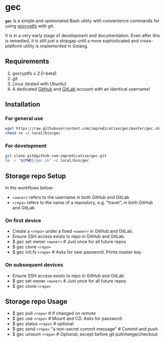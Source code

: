 # gec

**`gec`** is a simple and opinionated Bash utility with convenience commands for using [gocryptfs](https://github.com/rfjakob/gocryptfs) with git.

It is in a very early stage of development and documentation.
Even after this is remedied, it is still just a stopgap until a more sophisticated and cross-platform utility is implemented in Golang.

## Requirements
1. gocryptfs ≥ 2.0-beta1
1. git
1. Linux (tested with Ubuntu)
1. A dedicated [GitHub](https://github.com/) and [GitLab](https://gitlab.com/) account with an identical username!

## Installation
### For general use
```bash
wget https://raw.githubusercontent.com/impredicative/gec/master/gec.sh -O ~/.local/bin/gec
chmod +x ~/.local/bin/gec
```
### For development
```bash
git clone git@github.com:impredicative/gec.git
ln -s "${PWD}/gec.sh" ~/.local/bin/gec
```

## Storage repo Setup
In the workflows below:
* `<owner>` refers to the username in both GitHub and GitLab
* `<repo>` refers to the name of a repository, e.g. "travel", in both GitHub and GitLab

### On first device
* Create a `<repo>` under a fixed `<owner>` in GitHub and GitLab.
* Ensure SSH access exists to repo in GitHub and GitLab.
* $ gec set owner `<owner>`  # Just once for all future repos
* $ gec clone `<repo>`
* $ gec init.fs `<repo>`  # Asks for new password. Prints master key.

### On subsequent devices
* Ensure SSH access exists to repo in GitHub and GitLab.
* $ gec set owner `<owner>`  # Just once for all future repos
* $ gec clone `<repo>`

## Storage repo Usage
* $ gec pull `<repo>`  # If changed on remote
* $ gec use `<repo>`  # Mount and CD. Asks for password.
* $ gec status `<repo>`  # optional
* $ gec send `<repo>` "a non-secret commit message"  # Commit and push
* $ gec umount `<repo>`  # Optional, except before git pull/merge/checkout
